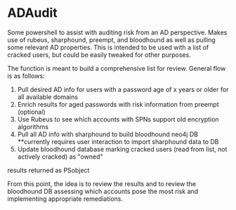 # ADAudit
Some powershell to assist with auditing risk from an AD perspective. Makes use of rubeus, sharphound, preempt, and bloodhound as well as pulling some relevant AD properties. This is intended to be used with a list of cracked users, but could be easily tweaked for other purposes. 

The function is meant to build a comprehensive list for review. General flow is as follows:

1) Pull desired AD info for users with a password age of x years or older for all available domains
2) Enrich results for aged passwords with risk information from preempt (optional)
3) Use Rubeus to see which accounts with SPNs support old encryption algorithms
4) Pull all AD info with sharphound to build bloodhound neo4j DB
**currently requires user interaction to import sharphound data to DB
5) Update bloodhound database marking cracked users (read from list, not actively cracked) as "owned"

results returned as PSobject

From this point, the idea is to review the results and to review the bloodhound DB assessing which accounts pose the most risk and implementing appropriate remediations.